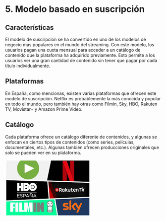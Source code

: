 # 5. Modelo basado en suscripción

## Características

El modelo de suscripción se ha convertido en uno de los modelos de negocio más populares en el mundo del streaming. Con este modelo, los usuarios pagan una cuota mensual para acceder a un catálogo de contenido que la plataforma ha adquirido previamente. Esto permite a los usuarios ver una gran cantidad de contenido sin tener que pagar por cada título individualmente.

## Plataformas

En España, como mencionas, existen varias plataformas que ofrecen este modelo de suscripción. Netflix es probablemente la más conocida y popular en todo el mundo, pero también hay otras como Filmin, Sky, HBO, Rakuten TV, Movistar+ y Amazon Prime Video.

## Catálogo

Cada plataforma ofrece un catálogo diferente de contenidos, y algunas se enfocan en ciertos tipos de contenidos (como series, películas, documentales, etc.). Algunas también ofrecen producciones originales que solo se pueden ver en su plataforma.

![imagen](img/2019-11-23-20-34-37.png)
